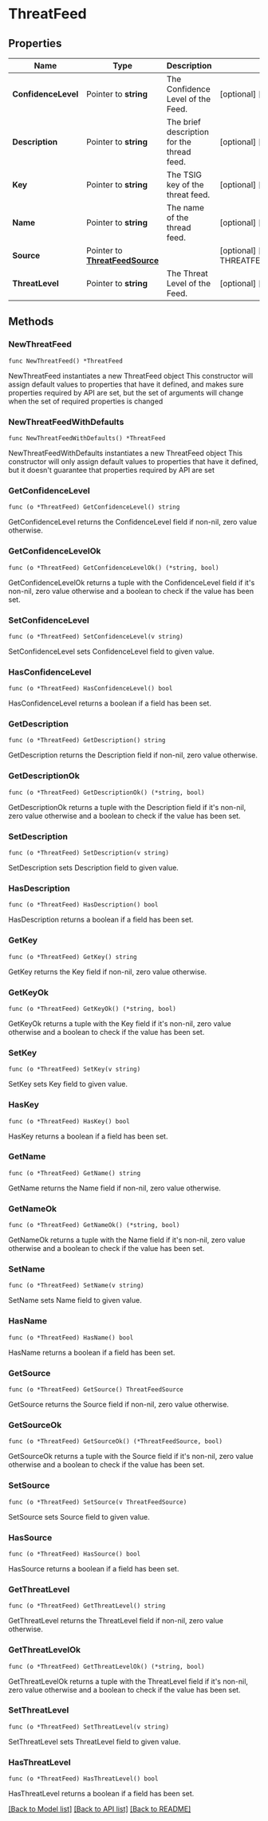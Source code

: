 # ThreatFeed

## Properties

Name | Type | Description | Notes
------------ | ------------- | ------------- | -------------
**ConfidenceLevel** | Pointer to **string** | The Confidence Level of the Feed. | [optional] [readonly] 
**Description** | Pointer to **string** | The brief description for the thread feed. | [optional] [readonly] 
**Key** | Pointer to **string** | The TSIG key of the threat feed. | [optional] [readonly] 
**Name** | Pointer to **string** | The name of the thread feed. | [optional] [readonly] 
**Source** | Pointer to [**ThreatFeedSource**](ThreatFeedSource.md) |  | [optional] [default to THREATFEEDSOURCE_INFOBLOX]
**ThreatLevel** | Pointer to **string** | The Threat Level of the Feed. | [optional] [readonly] 

## Methods

### NewThreatFeed

`func NewThreatFeed() *ThreatFeed`

NewThreatFeed instantiates a new ThreatFeed object
This constructor will assign default values to properties that have it defined,
and makes sure properties required by API are set, but the set of arguments
will change when the set of required properties is changed

### NewThreatFeedWithDefaults

`func NewThreatFeedWithDefaults() *ThreatFeed`

NewThreatFeedWithDefaults instantiates a new ThreatFeed object
This constructor will only assign default values to properties that have it defined,
but it doesn't guarantee that properties required by API are set

### GetConfidenceLevel

`func (o *ThreatFeed) GetConfidenceLevel() string`

GetConfidenceLevel returns the ConfidenceLevel field if non-nil, zero value otherwise.

### GetConfidenceLevelOk

`func (o *ThreatFeed) GetConfidenceLevelOk() (*string, bool)`

GetConfidenceLevelOk returns a tuple with the ConfidenceLevel field if it's non-nil, zero value otherwise
and a boolean to check if the value has been set.

### SetConfidenceLevel

`func (o *ThreatFeed) SetConfidenceLevel(v string)`

SetConfidenceLevel sets ConfidenceLevel field to given value.

### HasConfidenceLevel

`func (o *ThreatFeed) HasConfidenceLevel() bool`

HasConfidenceLevel returns a boolean if a field has been set.

### GetDescription

`func (o *ThreatFeed) GetDescription() string`

GetDescription returns the Description field if non-nil, zero value otherwise.

### GetDescriptionOk

`func (o *ThreatFeed) GetDescriptionOk() (*string, bool)`

GetDescriptionOk returns a tuple with the Description field if it's non-nil, zero value otherwise
and a boolean to check if the value has been set.

### SetDescription

`func (o *ThreatFeed) SetDescription(v string)`

SetDescription sets Description field to given value.

### HasDescription

`func (o *ThreatFeed) HasDescription() bool`

HasDescription returns a boolean if a field has been set.

### GetKey

`func (o *ThreatFeed) GetKey() string`

GetKey returns the Key field if non-nil, zero value otherwise.

### GetKeyOk

`func (o *ThreatFeed) GetKeyOk() (*string, bool)`

GetKeyOk returns a tuple with the Key field if it's non-nil, zero value otherwise
and a boolean to check if the value has been set.

### SetKey

`func (o *ThreatFeed) SetKey(v string)`

SetKey sets Key field to given value.

### HasKey

`func (o *ThreatFeed) HasKey() bool`

HasKey returns a boolean if a field has been set.

### GetName

`func (o *ThreatFeed) GetName() string`

GetName returns the Name field if non-nil, zero value otherwise.

### GetNameOk

`func (o *ThreatFeed) GetNameOk() (*string, bool)`

GetNameOk returns a tuple with the Name field if it's non-nil, zero value otherwise
and a boolean to check if the value has been set.

### SetName

`func (o *ThreatFeed) SetName(v string)`

SetName sets Name field to given value.

### HasName

`func (o *ThreatFeed) HasName() bool`

HasName returns a boolean if a field has been set.

### GetSource

`func (o *ThreatFeed) GetSource() ThreatFeedSource`

GetSource returns the Source field if non-nil, zero value otherwise.

### GetSourceOk

`func (o *ThreatFeed) GetSourceOk() (*ThreatFeedSource, bool)`

GetSourceOk returns a tuple with the Source field if it's non-nil, zero value otherwise
and a boolean to check if the value has been set.

### SetSource

`func (o *ThreatFeed) SetSource(v ThreatFeedSource)`

SetSource sets Source field to given value.

### HasSource

`func (o *ThreatFeed) HasSource() bool`

HasSource returns a boolean if a field has been set.

### GetThreatLevel

`func (o *ThreatFeed) GetThreatLevel() string`

GetThreatLevel returns the ThreatLevel field if non-nil, zero value otherwise.

### GetThreatLevelOk

`func (o *ThreatFeed) GetThreatLevelOk() (*string, bool)`

GetThreatLevelOk returns a tuple with the ThreatLevel field if it's non-nil, zero value otherwise
and a boolean to check if the value has been set.

### SetThreatLevel

`func (o *ThreatFeed) SetThreatLevel(v string)`

SetThreatLevel sets ThreatLevel field to given value.

### HasThreatLevel

`func (o *ThreatFeed) HasThreatLevel() bool`

HasThreatLevel returns a boolean if a field has been set.


[[Back to Model list]](../README.md#documentation-for-models) [[Back to API list]](../README.md#documentation-for-api-endpoints) [[Back to README]](../README.md)


